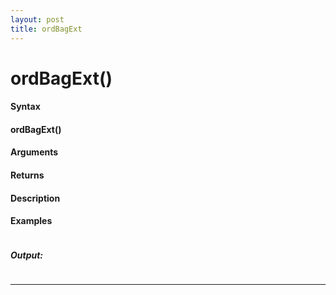 ```yaml
---
layout: post
title: ordBagExt
---
```


# ordBagExt()


#### Syntax

#### ordBagExt()

#### Arguments

#### Returns

#### Description

#### Examples

```

```

##### Output:

```

```

---